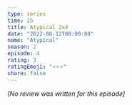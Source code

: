 ```yaml
---
type: series
time: 25
title: Atypical 2x4
date: "2022-08-12T00:00:00"
name: "Atypical"
season: 2
episode: 4
rating: 3
ratingEmoji: "⭐️⭐️⭐️"
share: false
---
```


*[No review was written for this episode]*